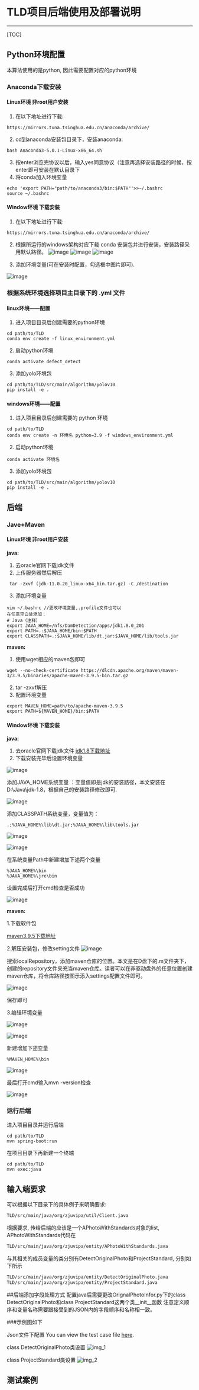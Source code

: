 # TLD项目后端使用及部署说明

---
[TOC]

## Python环境配置
本算法使用的是python, 因此需要配置对应的python环境
### Anaconda下载安装
#### Linux环境 非root用户安装
1. 在以下地址进行下载:
```
https://mirrors.tuna.tsinghua.edu.cn/anaconda/archive/
```
2. cd到anaconda安装包目录下，安装anaconda:
```shell
bash Anaconda3-5.0.1-Linux-x86_64.sh
```
3. 按enter浏览完协议以后，输入yes同意协议（注意再选择安装路径的时候，按enter即可安装在默认目录下
4. 将conda加入环境变量
```shell
echo 'export PATH="path/to/anaconda3/bin:$PATH"'>>~/.bashrc
source ~/.bashrc
```
#### Window环境 下载安装

1. 在以下地址进行下载:
```
https://mirrors.tuna.tsinghua.edu.cn/anaconda/archive/
```
2. 根据所运行的windows架构对应下载 conda 安装包并进行安装，安装路径采用默认路径。
![image](https://github.com/user-attachments/assets/8c25095b-153a-4c58-a6f5-fca6b1dcaf34)
![image](https://github.com/user-attachments/assets/886582ae-69ff-41c3-93fb-3a01cc15846e)
![image](https://github.com/user-attachments/assets/d693bbf8-427b-4abc-bbcf-467a463c66a7)

4. 添加环境变量(可在安装时配置，勾选框中图片即可).

![image](https://github.com/user-attachments/assets/2b746b42-40d6-45aa-a7f4-27aca25be0a7)

### 根据系统环境选择项目主目录下的 .yml 文件
#### linux环境——配置
1. 进入项目目录后创建需要的python环境
```shell
cd path/to/TLD
conda env create -f linux_environment.yml
```
2. 启动python环境
```shell
conda activate defect_detect
```
3. 添加yolo环境包
```shell
cd path/to/TLD/src/main/algorithm/yolov10
pip install -e .
```
#### windows环境——配置
1. 进入项目目录后创建需要的 python 环境
```shell
cd path/to/TLD
conda env create -n 环境名 python=3.9 -f windows_environment.yml
```
2. 启动python环境
```shell
conda activate 环境名
```
3. 添加yolo环境包
```shell
cd path/to/TLD/src/main/algorithm/yolov10
pip install -e .
```

## 后端

### Jave+Maven

#### Linux环境 非root用户安装
**java:**
1. 去oracle官网下载jdk文件
2. 上传服务器然后解压
```shell
 tar -zxvf (jdk-11.0.20_linux-x64_bin.tar.gz) -C /destination
```
3. 添加环境变量
```shell
vim ~/.bashrc //更改坏境变量,.profile⽂件也可以
在任意空⽩处添加：
# Java（注释）
export JAVA_HOME=/nfs/DamDetection/apps/jdk1.8.0_201
export PATH=.:$JAVA_HOME/bin:$PATH
export CLASSPATH=.:$JAVA_HOME/lib/dt.jar:$JAVA_HOME/lib/tools.jar
```

**maven:**
1. 使用wget相应的maven包即可
```shell
wget --no-check-certificate https://dlcdn.apache.org/maven/maven-3/3.9.5/binaries/apache-maven-3.9.5-bin.tar.gz
```
2. tar -zxvf解压
3. 配置环境变量
```shell
export MAVEN_HOME=path/to/apache-maven-3.9.5
export PATH=${MAVEN_HOME}/bin:$PATH
```
#### Window环境 下载安装
**java:**
1. 去oracle官网下载jdk文件
 [jdk1.8下载地址](https://www.oracle.com/java/technologies/downloads/?er=221886#java8-windows)  
2. 下载安装完毕后设置环境变量

 ![image](https://github.com/user-attachments/assets/f5b3fbb8-4463-4384-b6c3-7e1f7588af1f)

 添加JAVA_HOME系统变量 ：变量值即是jdk的安装路径，本文安装在D:\Java\jdk-1.8，根据自己的安装路径修改即可.

 ![image](https://github.com/user-attachments/assets/e7721cef-b7ad-4d22-9d15-3c539f9ffb57)
 
 添加CLASSPATH系统变量，变量值为：
 ```
 .;%JAVA_HOME%\lib\dt.jar;%JAVA_HOME%\lib\tools.jar
 ```
 
 ![image](https://github.com/user-attachments/assets/90457ad0-90d6-470a-921d-69ec5f9ec776)

 ![image](https://github.com/user-attachments/assets/573eeeff-7a0d-4ea3-a3a6-961b4bc0c6eb)
 
 在系统变量Path中新建增加下述两个变量
 ```
 %JAVA_HOME%\bin 
 %JAVA_HOME%\jre\bin
 ```
 设置完成后打开cmd检查是否成功

![image](https://github.com/user-attachments/assets/b344f4a6-44f9-4202-928e-1784727eef91)

**maven:**

1.下载软件包

 [maven3.9.5下载地址](https://dlcdn.apache.org/maven/maven-3/3.9.5/binaries/) 
 
2.解压安装包，修改setting文件
 ![image](https://github.com/user-attachments/assets/be789ab2-4c56-455d-881c-0b413e40dca8)
 
 搜索localRepository，添加maven仓库的位置。本文是在D盘下的.m文件夹下，创建的repository文件夹充当maven仓库。读者可以在非驱动盘外的任意位置创建maven仓库，将仓库路径按图示添入settings配置文件即可。
 
 ![image](https://github.com/user-attachments/assets/699532d5-fe68-409d-810b-9f97f2e0b4ab)

 保存即可
 
3.编辑环境变量
 
 ![image](https://github.com/user-attachments/assets/49d8bf94-6393-4ff2-8980-74b1b6f67961)

 ![image](https://github.com/user-attachments/assets/7c9d33d2-44a8-485e-be4f-928ec3345837)

 新建增加下述变量
 ```
 %MAVEN_HOME%\bin
 ```

 ![image](https://github.com/user-attachments/assets/ec3e6549-68c4-42f9-895b-185fee01468c)

 最后打开cmd输入mvn -version检查

 ![image](https://github.com/user-attachments/assets/bb6e7584-b01d-4abe-aad7-e5c154ff4db5)

 

### 运行后端
进入项目目录并运行后端
```shell
cd path/to/TLD
mvn spring-boot:run
```
在项目目录下再新建一个终端
```
cd path/to/TLD
mvn exec:java  
```

## 输入端要求
可以根据以下目录下的具体例子来明确要求:
```sh
TLD/src/main/java/org/zjuvipa/util/Client.java
```

根据要求, 传给后端的应该是一个APhotoWithStandards对象的list, APhotoWithStandards代码在
```sh
TLD/src/main/java/org/zjuvipa/entity/APhotoWithStandards.java
```
与其相关的成员变量的类分别有DetectOriginalPhoto和ProjectStandard, 分别如下所示
```sh
TLD/src/main/java/org/zjuvipa/entity/DetectOriginalPhoto.java
TLD/src/main/java/org/zjuvipa/entity/ProjectStandard.java
```
##后端添加字段处理方式
配置java后需要更改OrignalPhotoInfor.py下的class DetectOriginalPhoto和class ProjectStandard这两个类__init__函数
注意定义顺序和变量名称需要跟接受到的JSON内的字段顺序和名称相一致。

###示例图如下

Json文件下配置
You can view the test case file [here](./src/main/algorithm/test/case4/test.json).

class DetectOriginalPhoto类设置
![img_1](https://github.com/user-attachments/assets/b8f56ec0-8278-408b-8985-f53e48b76a61)

class ProjectStandard类设置
![img_2](https://github.com/user-attachments/assets/296f704b-58b3-4413-85c5-7f18272c016c)

## 测试案例

